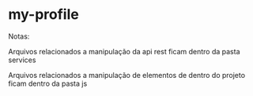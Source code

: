 # my-profile

Notas:

Arquivos relacionados a manipulação da api rest ficam dentro da pasta services

Arquivos relacionados a manipulação de elementos de dentro do projeto ficam dentro da pasta js


